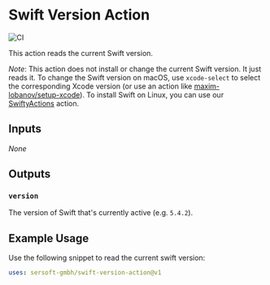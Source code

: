 # Swift Version Action

![CI](https://github.com/sersoft-gmbh/swift-version-action/workflows/Deploy/badge.svg)

This action reads the current Swift version.

_Note_: 
    This action does not install or change the current Swift version. It just reads it.
    To change the Swift version on macOS, use `xcode-select` to select the corresponding Xcode version (or use an action like [maxim-lobanov/setup-xcode](https://github.com/maxim-lobanov/setup-xcode)).
    To install Swift on Linux, you can use our [SwiftyActions](https://github.com/sersoft-gmbh/SwiftyActions) action.

## Inputs

_None_

## Outputs

### `version`

The version of Swift that's currently active (e.g. `5.4.2`).

## Example Usage

Use the following snippet to read the current swift version:
```yaml
uses: sersoft-gmbh/swift-version-action@v1
```
